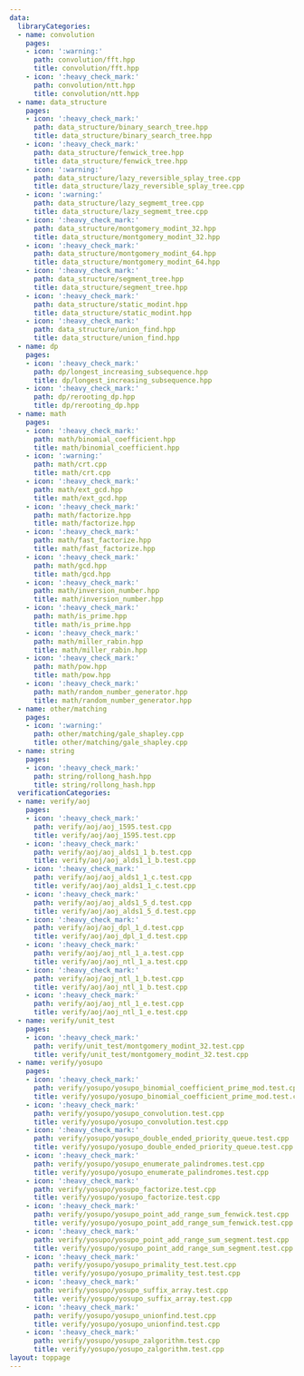 ```yaml
---
data:
  libraryCategories:
  - name: convolution
    pages:
    - icon: ':warning:'
      path: convolution/fft.hpp
      title: convolution/fft.hpp
    - icon: ':heavy_check_mark:'
      path: convolution/ntt.hpp
      title: convolution/ntt.hpp
  - name: data_structure
    pages:
    - icon: ':heavy_check_mark:'
      path: data_structure/binary_search_tree.hpp
      title: data_structure/binary_search_tree.hpp
    - icon: ':heavy_check_mark:'
      path: data_structure/fenwick_tree.hpp
      title: data_structure/fenwick_tree.hpp
    - icon: ':warning:'
      path: data_structure/lazy_reversible_splay_tree.cpp
      title: data_structure/lazy_reversible_splay_tree.cpp
    - icon: ':warning:'
      path: data_structure/lazy_segmemt_tree.cpp
      title: data_structure/lazy_segmemt_tree.cpp
    - icon: ':heavy_check_mark:'
      path: data_structure/montgomery_modint_32.hpp
      title: data_structure/montgomery_modint_32.hpp
    - icon: ':heavy_check_mark:'
      path: data_structure/montgomery_modint_64.hpp
      title: data_structure/montgomery_modint_64.hpp
    - icon: ':heavy_check_mark:'
      path: data_structure/segment_tree.hpp
      title: data_structure/segment_tree.hpp
    - icon: ':heavy_check_mark:'
      path: data_structure/static_modint.hpp
      title: data_structure/static_modint.hpp
    - icon: ':heavy_check_mark:'
      path: data_structure/union_find.hpp
      title: data_structure/union_find.hpp
  - name: dp
    pages:
    - icon: ':heavy_check_mark:'
      path: dp/longest_increasing_subsequence.hpp
      title: dp/longest_increasing_subsequence.hpp
    - icon: ':heavy_check_mark:'
      path: dp/rerooting_dp.hpp
      title: dp/rerooting_dp.hpp
  - name: math
    pages:
    - icon: ':heavy_check_mark:'
      path: math/binomial_coefficient.hpp
      title: math/binomial_coefficient.hpp
    - icon: ':warning:'
      path: math/crt.cpp
      title: math/crt.cpp
    - icon: ':heavy_check_mark:'
      path: math/ext_gcd.hpp
      title: math/ext_gcd.hpp
    - icon: ':heavy_check_mark:'
      path: math/factorize.hpp
      title: math/factorize.hpp
    - icon: ':heavy_check_mark:'
      path: math/fast_factorize.hpp
      title: math/fast_factorize.hpp
    - icon: ':heavy_check_mark:'
      path: math/gcd.hpp
      title: math/gcd.hpp
    - icon: ':heavy_check_mark:'
      path: math/inversion_number.hpp
      title: math/inversion_number.hpp
    - icon: ':heavy_check_mark:'
      path: math/is_prime.hpp
      title: math/is_prime.hpp
    - icon: ':heavy_check_mark:'
      path: math/miller_rabin.hpp
      title: math/miller_rabin.hpp
    - icon: ':heavy_check_mark:'
      path: math/pow.hpp
      title: math/pow.hpp
    - icon: ':heavy_check_mark:'
      path: math/random_number_generator.hpp
      title: math/random_number_generator.hpp
  - name: other/matching
    pages:
    - icon: ':warning:'
      path: other/matching/gale_shapley.cpp
      title: other/matching/gale_shapley.cpp
  - name: string
    pages:
    - icon: ':heavy_check_mark:'
      path: string/rollong_hash.hpp
      title: string/rollong_hash.hpp
  verificationCategories:
  - name: verify/aoj
    pages:
    - icon: ':heavy_check_mark:'
      path: verify/aoj/aoj_1595.test.cpp
      title: verify/aoj/aoj_1595.test.cpp
    - icon: ':heavy_check_mark:'
      path: verify/aoj/aoj_alds1_1_b.test.cpp
      title: verify/aoj/aoj_alds1_1_b.test.cpp
    - icon: ':heavy_check_mark:'
      path: verify/aoj/aoj_alds1_1_c.test.cpp
      title: verify/aoj/aoj_alds1_1_c.test.cpp
    - icon: ':heavy_check_mark:'
      path: verify/aoj/aoj_alds1_5_d.test.cpp
      title: verify/aoj/aoj_alds1_5_d.test.cpp
    - icon: ':heavy_check_mark:'
      path: verify/aoj/aoj_dpl_1_d.test.cpp
      title: verify/aoj/aoj_dpl_1_d.test.cpp
    - icon: ':heavy_check_mark:'
      path: verify/aoj/aoj_ntl_1_a.test.cpp
      title: verify/aoj/aoj_ntl_1_a.test.cpp
    - icon: ':heavy_check_mark:'
      path: verify/aoj/aoj_ntl_1_b.test.cpp
      title: verify/aoj/aoj_ntl_1_b.test.cpp
    - icon: ':heavy_check_mark:'
      path: verify/aoj/aoj_ntl_1_e.test.cpp
      title: verify/aoj/aoj_ntl_1_e.test.cpp
  - name: verify/unit_test
    pages:
    - icon: ':heavy_check_mark:'
      path: verify/unit_test/montgomery_modint_32.test.cpp
      title: verify/unit_test/montgomery_modint_32.test.cpp
  - name: verify/yosupo
    pages:
    - icon: ':heavy_check_mark:'
      path: verify/yosupo/yosupo_binomial_coefficient_prime_mod.test.cpp
      title: verify/yosupo/yosupo_binomial_coefficient_prime_mod.test.cpp
    - icon: ':heavy_check_mark:'
      path: verify/yosupo/yosupo_convolution.test.cpp
      title: verify/yosupo/yosupo_convolution.test.cpp
    - icon: ':heavy_check_mark:'
      path: verify/yosupo/yosupo_double_ended_priority_queue.test.cpp
      title: verify/yosupo/yosupo_double_ended_priority_queue.test.cpp
    - icon: ':heavy_check_mark:'
      path: verify/yosupo/yosupo_enumerate_palindromes.test.cpp
      title: verify/yosupo/yosupo_enumerate_palindromes.test.cpp
    - icon: ':heavy_check_mark:'
      path: verify/yosupo/yosupo_factorize.test.cpp
      title: verify/yosupo/yosupo_factorize.test.cpp
    - icon: ':heavy_check_mark:'
      path: verify/yosupo/yosupo_point_add_range_sum_fenwick.test.cpp
      title: verify/yosupo/yosupo_point_add_range_sum_fenwick.test.cpp
    - icon: ':heavy_check_mark:'
      path: verify/yosupo/yosupo_point_add_range_sum_segment.test.cpp
      title: verify/yosupo/yosupo_point_add_range_sum_segment.test.cpp
    - icon: ':heavy_check_mark:'
      path: verify/yosupo/yosupo_primality_test.test.cpp
      title: verify/yosupo/yosupo_primality_test.test.cpp
    - icon: ':heavy_check_mark:'
      path: verify/yosupo/yosupo_suffix_array.test.cpp
      title: verify/yosupo/yosupo_suffix_array.test.cpp
    - icon: ':heavy_check_mark:'
      path: verify/yosupo/yosupo_unionfind.test.cpp
      title: verify/yosupo/yosupo_unionfind.test.cpp
    - icon: ':heavy_check_mark:'
      path: verify/yosupo/yosupo_zalgorithm.test.cpp
      title: verify/yosupo/yosupo_zalgorithm.test.cpp
layout: toppage
---
```

